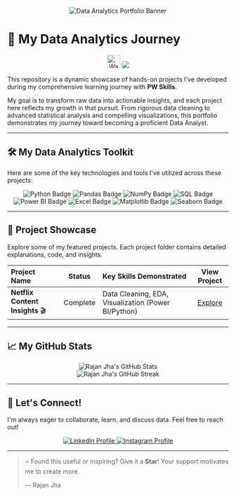 <p align="center">
  <img src="https://img.shields.io/badge/Data%20Analytics%20Portfolio-Rajan%20Jha-blue?style=for-the-badge&logo=github&logoColor=white" alt="Data Analytics Portfolio Banner">
</p>

# 🚀 My Data Analytics Journey

<p align="center">
  <img src="https://raw.githubusercontent.com/catppuccin/catppuccin/main/assets/animations/wave.gif" width="30px" height="30px" alt="Waving Hand"> <img src="https://readme-typing-svg.herokuapp.com?font=Fira+Code&weight=600&size=20&pause=1000&color=0077B5&center=true&vCenter=true&width=435&lines=Welcome+to+my+Data+Analytics+Portfolio!+;I+turn+data+into+insights.;+Let's+build+something+great.">
</p>

This repository is a dynamic showcase of hands-on projects I've developed during my comprehensive learning journey with **PW Skills**.

My goal is to transform raw data into actionable insights, and each project here reflects my growth in that pursuit. From rigorous data cleaning to advanced statistical analysis and compelling visualizations, this portfolio demonstrates my journey toward becoming a proficient Data Analyst.

---

## 🛠️ My Data Analytics Toolkit

Here are some of the key technologies and tools I've utilized across these projects:

<p align="center">
  <img src="https://img.shields.io/badge/Python-3670A0?style=for-the-badge&logo=python&logoColor=ffdd54" alt="Python Badge">
  <img src="https://img.shields.io/badge/Pandas-150458?style=for-the-badge&logo=pandas&logoColor=white" alt="Pandas Badge">
  <img src="https://img.shields.io/badge/NumPy-013243?style=for-the-badge&logo=numpy&logoColor=white" alt="NumPy Badge">
  <img src="https://img.shields.io/badge/SQL-003B57?style=for-the-badge&logo=mysql&logoColor=white" alt="SQL Badge">
  <img src="https://img.shields.io/badge/PowerBI-F2C811?style=for-the-badge&logo=powerbi&logoColor=white" alt="Power BI Badge">
  <img src="https://img.shields.io/badge/Excel-217346?style=for-the-badge&logo=microsoftexcel&logoColor=white" alt="Excel Badge">
  <img src="https://img.shields.io/badge/Matplotlib-11557c?style=for-the-badge&logo=matplotlib&logoColor=white" alt="Matplotlib Badge">
  <img src="https://img.shields.io/badge/Seaborn-3B85C4?style=for-the-badge&logo=seaborn&logoColor=white" alt="Seaborn Badge">
</p>

---

## 📂 Project Showcase

Explore some of my featured projects. Each project folder contains detailed explanations, code, and insights.

| Project Name                    | Status    | Key Skills Demonstrated                                        | View Project |
| :------------------------------ | :-------: | :------------------------------------------------------------- | :----------: |
| **Netflix Content Insights** 🎬 | Complete  | Data Cleaning, EDA, Visualization (Power BI/Python)            | [Explore](https://github.com/rajanjha13/Netflixcontentinsights) |

---

## 📈 My GitHub Stats

<p align="center">
  <img src="https://github-readme-stats.vercel.app/api?username=rajanjha13&show_icons=true&theme=buefy&hide_border=true&include_all_commits=true" alt="Rajan Jha's GitHub Stats">
  <br/>
  <img src="https://github-readme-streak-stats.herokuapp.com/?user=rajanjha13&theme=buefy&hide_border=true" alt="Rajan Jha's GitHub Streak">
</p>

---

## 👋 Let's Connect!

I'm always eager to collaborate, learn, and discuss data. Feel free to reach out!

<p align="center">
  <a href="https://www.linkedin.com/in/rajanjha13/">
    <img src="https://img.shields.io/badge/LinkedIn-0077B5?style=for-the-badge&logo=linkedin&logoColor=white" alt="LinkedIn Profile">
  </a>
  <a href="https://www.instagram.com/rajanjha_18/">
    <img src="https://img.shields.io/badge/Instagram-E4405F?style=for-the-badge&logo=instagram&logoColor=white" alt="Instagram Profile">
  </a>
</p>

***

> ⭐️ Found this useful or inspiring? Give it a **Star**! Your support motivates me to create more.
>
> — Rajan Jha
